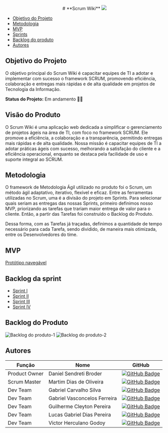 <p align="center">
# **Scrum Wiki**
  <a href="https://skillicons.dev">
    <img src="https://skillicons.dev/icons?i=vscode,git,figma,flask,python,html,css,bootstrap" />
  </a>
</p>

- [Objetivo do Projeto](#objetivo-do-projeto)
- [Metodologia](#metodologia)
- [MVP](#mvp)
- [Sprints](#sprints)
- [Backlog do produto](#Backlog-da-sprint)
- [Autores](#autores)

## Objetivo do Projeto

O objetivo principal do Scrum Wiki é capacitar equipes de TI a adotar e implementar com sucesso o framework SCRUM, promovendo eficiência, colaboração e entregas mais rápidas e de alta qualidade em projetos de Tecnologia da Informação.

**Status do Projeto:** Em andamento ✍🏻

## Visão do Produto

O Scrum Wiki é uma aplicação web dedicada a simplificar o gerenciamento de projetos ágeis na área de TI, com foco no framework SCRUM. Ele promove a eficiência, a colaboração e a transparência, permitindo entregas mais rápidas e de alta qualidade. Nossa missão é capacitar equipes de TI a adotar práticas ágeis com sucesso, melhorando a satisfação do cliente e a eficiência operacional, enquanto se destaca pela facilidade de uso e suporte integral ao SCRUM.

## Metodologia

O framework de Metodologia Ágil utilizado no produto foi o Scrum, um método ágil adaptativo, iterativo, flexível e eficaz. Entre as ferramentas utilizadas no Scrum, uma é a divisão do projeto em Sprints. Para selecionar quais seriam as entregas das nossas Sprints, primeiro definimos nosso MVP, priorizando as tarefas que trariam maior entrega de valor para o cliente. Então, a partir das Tarefas foi construído o Backlog do Produto.

Dessa forma, com as Tarefas já traçadas, definimos a quantidade de tempo necessário para cada Tarefa, sendo dividido, de maneira mais otimizada, entre os Desenvolvedores do time.

## **MVP**

[Protótipo navegável](https://www.google.com)

## Backlog da sprint

- [Sprint I](#)
- [Sprint II](#)
- [Sprint III](#)
- [Sprint IV](#)

## Backlog do Produto

![Backlog do produto-1](#)
![Backlog do produto-2](#)

## Autores

| Função        | Nome                         | GitHub                                                                                                                                       |
| ------------- | ---------------------------- | -------------------------------------------------------------------------------------------------------------------------------------------- |
| Product Owner | Daniel Sendreti Broder       | [![GitHub Badge](https://img.shields.io/badge/GitHub-111217?style=flat-square&logo=github&logoColor=white)](https://github.com/)             |
| Scrum Master  | Martim Dias de Oliveira      | [![GitHub Badge](https://img.shields.io/badge/GitHub-111217?style=flat-square&logo=github&logoColor=white)](https://github.com/martimds)     |
| Dev Team      | Gabriel Carvalho Silva       | [![GitHub Badge](https://img.shields.io/badge/GitHub-111217?style=flat-square&logo=github&logoColor=white)](https://github.com/)             |
| Dev Team      | Gabriel Vasconcelos Ferreira | [![GitHub Badge](https://img.shields.io/badge/GitHub-111217?style=flat-square&logo=github&logoColor=white)](https://github.com/)             |
| Dev Team      | Guilherme Cleyton Pereira    | [![GitHub Badge](https://img.shields.io/badge/GitHub-111217?style=flat-square&logo=github&logoColor=white)](https://github.com/)             |
| Dev Team      | Lucas Gabriel Dias Pereira   | [![GitHub Badge](https://img.shields.io/badge/GitHub-111217?style=flat-square&logo=github&logoColor=white)](https://github.com/)             |
| Dev Team      | Victor Herculano Godoy       | [![GitHub Badge](https://img.shields.io/badge/GitHub-111217?style=flat-square&logo=github&logoColor=white)](https://github.com/victorrgodoy) |
